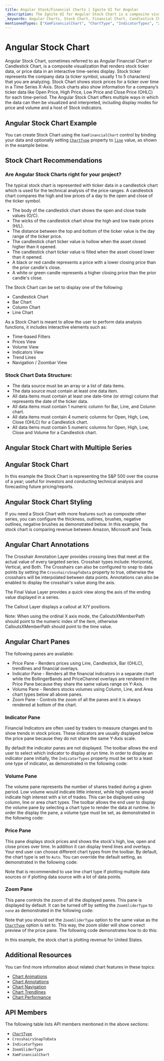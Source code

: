```yaml
---
title: Angular Stock/Financial Charts | Ignite UI for Angular
_description: The Ignite UI for Angular Stock Chart is a composite visualization that renders stock ticker data, or price data in an interactive time-series display. Try for FREE.
_keywords: Angular Charts, Stock Chart, Financial Chart, Candlestick Chart, OHLC Chart, Infragistics
mentionedTypes: ["XamFinancialChart", "ChartType", "IndicatorTypes", "ZoomSliderType"]
---
```


# Angular Stock Chart

Angular Stock Chart, sometimes referred to as Angular Financial Chart or Candlestick Chart, is a composite visualization that renders stock ticker data, or price data in an interactive time-series display. Stock ticker represents the company data (a ticker symbol, usually 1 to 5 characters) that you are analyzing. Stock Chart shows stock prices for a ticker over time in a Time Series X-Axis. Stock charts also show information for a company’s ticker data like Open Price, High Price, Low Price and Close Price (OHLC) for each time-period. The Angular Stock Chart offers multiple ways in which the data can then be visualized and interpreted, including display modes for price and volume and a host of Stock indicators.

## Angular Stock Chart Example

You can create Stock Chart using the `XamFinancialChart` control by binding your data and optionally setting [`ChartType`]({environment:dvApiBaseUrl}/products/ignite-ui-angular/api/docs/typescript/latest/enums/charttype.html) property to [`line`]({environment:dvApiBaseUrl}/products/ignite-ui-angular/api/docs/typescript/latest/enums/charttype.html#line) value, as shown in the example below.

<code-view style="height: 600px"
           data-demos-base-url="{environment:dvDemosBaseUrl}"
           iframe-src="{environment:dvDemosBaseUrl}/charts/financial-chart-multiple-data"
           alt="Angular Stock Chart Example" >
</code-view>

<div class="divider--half"></div>

## Stock Chart Recommendations

### Are Angular Stock Charts right for your project?

The typical stock chart is represented with ticker data in a candlestick chart which is used for the technical analysis of the price ranges. A candlestick chart compares the high and low prices of a day to the open and close of the ticker symbol.

-   The body of the candlestick chart shows the open and close trade values (O/C).
-   The wicks of the candlestick chart show the high and low trade prices (H/L).
-   The distance between the top and bottom of the ticker value is the day range of the ticker price.
-   The candlestick chart ticker value is hollow when the asset closed higher than it opened.
-   The candlestick chart ticker value is filled when the asset closed lower than it opened.
-   A black or red candle represents a price with a lower closing price than the prior candle's close.
-   A white or green candle represents a higher closing price than the prior candle's close.

The Stock Chart can be set to display one of the following:

-   Candlestick Chart
-   Bar Chart
-   Column Chart
-   Line Chart

As a Stock Chart is meant to allow the user to perform data analysis functions, it includes interactive elements such as:

-   Time-based Filters
-   Prices View
-   Volume View
-   Indicators View
-   Trend Lines
-   Navigation / Zoombar View

### Stock Chart Data Structure:

-   The data source must be an array or a list of data items.
-   The data source must contain at least one data item.
-   All data items must contain at least one date-time (or string) column that represents the date of the ticker data.
-   All data items must contain 1 numeric column for Bar, Line, and Column chart.
-   All data items must contain 4 numeric columns for Open, High, Low, Close (OHLC) for a Candlestick chart.
-   All data items must contain 5 numeric columns for Open, High, Low, Close and Volume for a Candlestick chart.

## Angular Stock Chart with Multiple Series

<code-view style="height: 600px"
           data-demos-base-url="{environment:dvDemosBaseUrl}"
           iframe-src="{environment:dvDemosBaseUrl}/charts/financial-chart-multiple-data"
           alt="Angular Stock Index Chart" >
</code-view>

<div class="divider--half"></div>

## Angular Stock Chart

In this example the Stock Chart is representing the S&P 500 over the course of a year; useful for investors and conducting technical analysis and forecasting future pricing/reports.

<code-view style="height: 600px"
           data-demos-base-url="{environment:dvDemosBaseUrl}"
           iframe-src="{environment:dvDemosBaseUrl}/charts/financial-chart-stock-index-chart"
           alt="Angular Stock Index Chart" >
</code-view>

<div class="divider--half"></div>

## Angular Stock Chart Styling

If you need a Stock Chart with more features such as composite other series, you can configure the thickness, outlines, brushes, negative outlines, negative brushes as demonstrated below. In this example, the stock chart is comparing revenue between Amazon, Microsoft and Tesla.

<code-view style="height: 600px"
           data-demos-base-url="{environment:dvDemosBaseUrl}"
           iframe-src="{environment:dvDemosBaseUrl}/charts/financial-chart-styling"
           alt="Angular Stock Index Chart" >
</code-view>

<div class="divider--half"></div>

## Angular Chart Annotations

The Crosshair Annotation Layer provides crossing lines that meet at the actual value of every targeted series. Crosshair types include: Horizontal, Vertical, and Both. The Crosshairs can also be configured to snap to data points by setting the `CrosshairsSnapToData` property to true, otherwise the crosshairs will be interpolated between data points. Annotations can also be enabled to display the crosshair's value along the axis.

The Final Value Layer provides a quick view along the axis of the ending value displayed in a series.

The Callout Layer displays a callout at X/Y positions.

Note: When using the ordinal X axis mode, the CalloutsXMemberPath should point to the numeric index of the item, otherwise CalloutsXMemberPath should point to the time value.

<code-view style="height: 600px"
           data-demos-base-url="{environment:dvDemosBaseUrl}"
           iframe-src="{environment:dvDemosBaseUrl}/charts/financial-chart-annotations"
           alt="Angular Chart Annotations" >
</code-view>

<div class="divider--half"></div>

## Angular Chart Panes

The following panes are available:

-   Price Pane - Renders prices using Line, Candlestick, Bar (OHLC), trendlines and financial overlays.
-   Indicator Pane - Renders all the financial indicators in a separate chart while the BollingerBands and PriceChannel overlays are rendered in the Price Pane because they share the same values range on Y-Axis.
-   Volume Pane - Renders stocks volumes using Column, Line, and Area chart types below all above panes.
-   Zoom Pane - Controls the zoom of all the panes and it is always rendered at bottom of the chart.

### Indicator Pane

Financial Indicators are often used by traders to measure changes and to show trends in stock prices. These indicators are usually displayed below the price pane because they do not share the same Y-Axis scale.

By default the indicator panes are not displayed. The toolbar allows the end user to select which indicator to display at run time.
In order to display an indicator pane initially, the `IndicatorTypes` property must be set to a least one type of indicator, as demonstrated in the following code:

### Volume Pane

The volume pane represents the number of shares traded during a given period. Low volume would indicate little interest, while high volume would indicate high interest with a lot of trades.  This can be displayed using column, line or area chart types. The toolbar allows the end user to display the volume pane by selecting a chart type to render the data at runtime. In order the display the pane, a volume type must be set, as demonstrated in the following code:

### Price Pane

This pane displays stock prices and shows the stock's high, low, open and close prices over time. In addition it can display trend lines and overlays. Your end user can choose different chart types from the toolbar. By default, the chart type is set to `Auto`. You can override the default setting, as demonstrated in the following code:

Note that is recommended to use line chart type if plotting multiple data sources or if plotting data source with a lot of data points.

### Zoom Pane

This pane controls the zoom of all the displayed panes. This pane is displayed by default. It can be turned off by setting the `ZoomSliderType` to `none` as demonstrated in the following code:

Note that you should set the `ZoomSliderType` option to the same value as the [`ChartType`]({environment:dvApiBaseUrl}/products/ignite-ui-angular/api/docs/typescript/latest/enums/charttype.html) option is set to. This way, the zoom slider will show correct preview of the price pane. The following code demonstrates how to do this:

In this example, the stock chart is plotting revenue for United States.

<code-view style="height: 600px"
           data-demos-base-url="{environment:dvDemosBaseUrl}"
           iframe-src="{environment:dvDemosBaseUrl}/charts/financial-chart-panes"
           alt="Angular Chart Panes" >
</code-view>

<div class="divider--half"></div>

## Additional Resources

You can find more information about related chart features in these topics:

-   [Chart Animations](../features/chart-animations.md)
-   [Chart Annotations](../features/chart-annotations.md)
-   [Chart Navigation](../features/chart-navigation.md)
-   [Chart Trendlines](../features/chart-trendlines.md)
-   [Chart Performance](../features/chart-performance.md)

## API Members

The following table lists API members mentioned in the above sections:

-   [`ChartType`]({environment:dvApiBaseUrl}/products/ignite-ui-angular/api/docs/typescript/latest/enums/charttype.html)
-   `CrosshairsSnapToData`
-   `IndicatorTypes`
-   `ZoomSliderType`
-   `XamFinancialChart`
